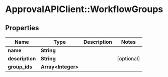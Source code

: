 # ApprovalAPIClient::WorkflowGroups

## Properties
Name | Type | Description | Notes
------------ | ------------- | ------------- | -------------
**name** | **String** |  | 
**description** | **String** |  | [optional] 
**group_ids** | **Array&lt;Integer&gt;** |  | 


